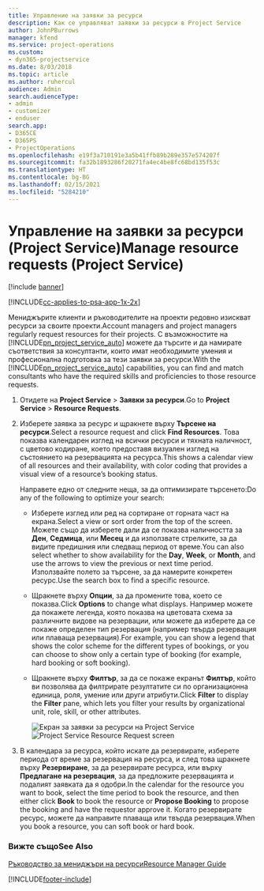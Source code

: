 ```yaml
---
title: Управление на заявки за ресурси
description: Как се управляват заявки за ресурси в Project Service
author: JohnPBurrows
manager: kfend
ms.service: project-operations
ms.custom:
- dyn365-projectservice
ms.date: 8/03/2018
ms.topic: article
ms.author: ruhercul
audience: Admin
search.audienceType:
- admin
- customizer
- enduser
search.app:
- D365CE
- D365PS
- ProjectOperations
ms.openlocfilehash: e19f3a710191e3a5b41ffb89b289e357e574207f
ms.sourcegitcommit: fa32b1893286f20271fa4ec4be8fc68bd135f53c
ms.translationtype: HT
ms.contentlocale: bg-BG
ms.lasthandoff: 02/15/2021
ms.locfileid: "5284210"
---
```

# <a name="manage-resource-requests-project-service"></a><span data-ttu-id="55e0f-103">Управление на заявки за ресурси (Project Service)</span><span class="sxs-lookup"><span data-stu-id="55e0f-103">Manage resource requests (Project Service)</span></span>

[!include [banner](../includes/psa-now-project-operations.md)]

[!INCLUDE[cc-applies-to-psa-app-1x-2x](../includes/cc-applies-to-psa-app-1x-2x.md)]

<span data-ttu-id="55e0f-104">Мениджърите клиенти и ръководителите на проекти редовно изискват ресурси за своите проекти.</span><span class="sxs-lookup"><span data-stu-id="55e0f-104">Account managers and project managers regularly request resources for their projects.</span></span> <span data-ttu-id="55e0f-105">С възможностите на [!INCLUDE[pn_project_service_auto](../includes/pn-project-service-auto.md)] можете да търсите и да намирате съответствия за консултанти, които имат необходимите умения и професионална подготовка за тези заявки за ресурси.</span><span class="sxs-lookup"><span data-stu-id="55e0f-105">With the [!INCLUDE[pn_project_service_auto](../includes/pn-project-service-auto.md)] capabilities, you can find and match consultants who have the required skills and proficiencies to those resource requests.</span></span>  
  
1. <span data-ttu-id="55e0f-106">Отидете на **Project Service** > **Заявки за ресурси**.</span><span class="sxs-lookup"><span data-stu-id="55e0f-106">Go to **Project Service** > **Resource Requests**.</span></span>  
  
2. <span data-ttu-id="55e0f-107">Изберете заявка за ресурс и щракнете върху **Търсене на ресурси**.</span><span class="sxs-lookup"><span data-stu-id="55e0f-107">Select a resource request and click **Find Resources**.</span></span> <span data-ttu-id="55e0f-108">Това показва календарен изглед на всички ресурси и тяхната наличност, с цветово кодиране, което предоставя визуален изглед на състоянието на резервацията на ресурса.</span><span class="sxs-lookup"><span data-stu-id="55e0f-108">This shows a calendar view of all resources and their availability, with color coding that provides a visual view of a resource’s booking status.</span></span>  
  
    <span data-ttu-id="55e0f-109">Направете едно от следните неща, за да оптимизирате търсенето:</span><span class="sxs-lookup"><span data-stu-id="55e0f-109">Do any of the following to optimize your search:</span></span>  
  
   -   <span data-ttu-id="55e0f-110">Изберете изглед или ред на сортиране от горната част на екрана.</span><span class="sxs-lookup"><span data-stu-id="55e0f-110">Select a view or sort order from the top of the screen.</span></span> <span data-ttu-id="55e0f-111">Можете също да изберете дали да се показва наличността за **Ден**, **Седмица**, или **Месец** и да използвате стрелките, за да видите предишния или следващ период от време.</span><span class="sxs-lookup"><span data-stu-id="55e0f-111">You can also select whether to show availability for the **Day**, **Week**, or **Month**, and use the arrows to view the previous or next time period.</span></span> <span data-ttu-id="55e0f-112">Използвайте полето за търсене, за да намерите конкретен ресурс.</span><span class="sxs-lookup"><span data-stu-id="55e0f-112">Use the search box to find a specific resource.</span></span>  
  
   -   <span data-ttu-id="55e0f-113">Щракнете върху **Опции**, за да промените това, което се показва.</span><span class="sxs-lookup"><span data-stu-id="55e0f-113">Click **Options** to change what displays.</span></span> <span data-ttu-id="55e0f-114">Например можете да покажете легенда, която показва на цветовата схема за различните видове на резервации, или можете да изберете да се покаже определен тип резервация (например твърда резервация или плаваща резервация).</span><span class="sxs-lookup"><span data-stu-id="55e0f-114">For example, you can show a legend that shows the color scheme for the different types of bookings, or you can choose to show only a certain type of booking (for example, hard booking or soft booking).</span></span>  
  
   -   <span data-ttu-id="55e0f-115">Щракнете върху **Филтър**, за да се покаже екранът **Филтър**, който ви позволява да филтрирате резултатите си по организационна единица, роля, умение или други атрибути.</span><span class="sxs-lookup"><span data-stu-id="55e0f-115">Click **Filter** to display the **Filter** pane, which lets you filter your results by organizational unit, role, skill, or other attributes.</span></span>  
  
       <span data-ttu-id="55e0f-116">![Екран за заявки за ресурси на Project Service](../psa/media/project-service-resource-request-screen.png "Екран за заявки за ресурси на Project Service")</span><span class="sxs-lookup"><span data-stu-id="55e0f-116">![Project Service Resource Request screen](../psa/media/project-service-resource-request-screen.png "Project Service Resource Request screen")</span></span>  
  
3. <span data-ttu-id="55e0f-117">В календара за ресурса, който искате да резервирате, изберете периода от време за резервация на ресурса, и след това щракнете върху **Резервиране**, за да резервирате ресурса, или върху **Предлагане на резервация**, за да предложите резервацията и подалият заявката да я одобри.</span><span class="sxs-lookup"><span data-stu-id="55e0f-117">In the calendar for the resource you want to book, select the time period to book the resource, and then either click **Book** to book the resource or **Propose Booking** to propose the booking and have the requestor approve it.</span></span> <span data-ttu-id="55e0f-118">Когато резервирате ресурс, можете да направите плаваща или твърда резервация.</span><span class="sxs-lookup"><span data-stu-id="55e0f-118">When you book a resource, you can soft book or hard book.</span></span>  
  
### <a name="see-also"></a><span data-ttu-id="55e0f-119">Вижте също</span><span class="sxs-lookup"><span data-stu-id="55e0f-119">See Also</span></span>  
 [<span data-ttu-id="55e0f-120">Ръководство за мениджъри на ресурси</span><span class="sxs-lookup"><span data-stu-id="55e0f-120">Resource Manager Guide</span></span>](../psa/resource-manager-guide.md)


[!INCLUDE[footer-include](../includes/footer-banner.md)]